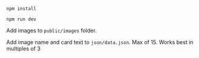 
```
npm install

npm run dev
```


Add images to `public/images` folder.

Add image name and card text to `json/data.json`. Max of 15. Works best in multiples of 3